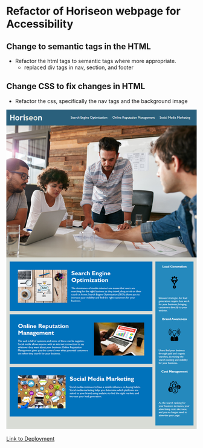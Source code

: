 # Refactor of Horiseon webpage for Accessibility

## Change to semantic tags in the HTML

* Refactor the html tags to semantic tags where more appropriate.
    * replaced div tags in nav, section, and footer

## Change CSS to fix changes in HTML

* Refactor the css, specifically the nav tags and the background image

![Preview Screeshot](./assets/images/preview-screenshot.png)

[Link to Deployment](https://napoleondd86.github.io/semantic-html/)